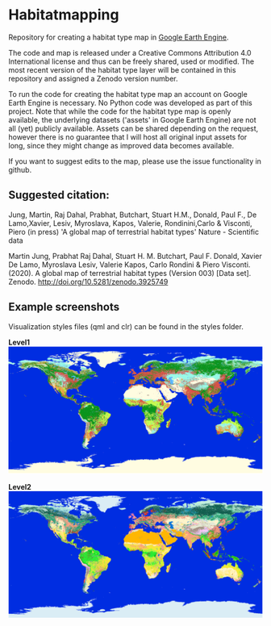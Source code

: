 # Habitatmapping
Repository for creating a habitat type map in [Google Earth Engine](https://earthengine.google.com/).

The code and map is released under a Creative Commons Attribution 4.0 International license and thus can be freely shared, used or modified.
The most recent version of the habitat type layer will be contained in this repository and assigned a Zenodo version number.

To run the code for creating the habitat type map an account on Google Earth Engine is necessary. No Python code was developed as part of this project. Note that while the code for the habitat type map is openly available, the underlying datasets ('assets' in Google Earth Engine) are not all (yet) publicly available. Assets can be shared depending on the request, however there is no guarantee that I will host all original input assets for long, since they might change as improved data becomes available.

If you want to suggest edits to the map, please use the issue functionality in github.

## Suggested citation:

Jung, Martin, Raj Dahal, Prabhat, Butchart, Stuart H.M., Donald, Paul F., De Lamo,Xavier, Lesiv, Myroslava, Kapos, Valerie, Rondinini,Carlo & Visconti, Piero (in press) 'A global map of terrestrial habitat types' Nature - Scientific data

Martin Jung, Prabhat Raj Dahal, Stuart H. M. Butchart, Paul F. Donald, Xavier De Lamo, Myroslava Lesiv, Valerie Kapos, Carlo Rondini & Piero Visconti. (2020). A global map of terrestrial habitat types (Version 003) [Data set]. Zenodo. http://doi.org/10.5281/zenodo.3925749


## Example screenshots

Visualization styles files (qml and clr) can be found in the styles folder.

**Level1**
![Level 1](screen_lvl1.png)

**Level2**
![Level 2](screen_lvl2.png)
